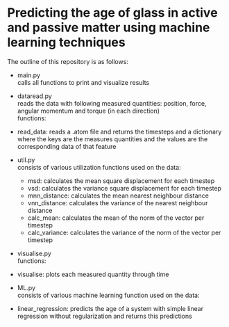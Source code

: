 # Predicting the age of glass in active and passive matter using machine learning techniques

The outline of this repository is as follows:
- main.py <br>
calls all functions to print and visualize results

- dataread.py <br>
reads the data with following measured quantities: position, force, angular momentum and torque (in each direction) <br>
functions:
<ul>
<li>read_data: reads a .atom file and returns the timesteps and a dictionary where the keys are
the measures quantities and the values are the corresponding data of that feature
</ul>

- util.py <br>
consists of various utilization functions used on the data:
    * msd: calculates the mean square displacement for each timestep
    * vsd: calculates the variance square displacement for each timestep
    * mnn_distance: calculates the mean nearest neighbour distance
    * vnn_distance: calculates the variance of the nearest neighbour distance
    * calc_mean: calculates the mean of the norm of the vector per timestep
    * calc_variance: calculates the variance of the norm of the vector per timestep

- visualise.py <br>
functions:
<ul>
<li>visualise: plots each measured quantity through time
</ul>

- ML.py <br>
consists of various machine learning function used on the data:
<ul>
<li>linear_regression: predicts the age of a system with simple linear regression without regularization and returns this predictions
</ul>